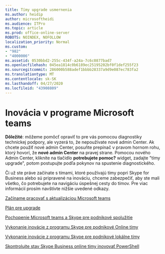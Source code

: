 ```yaml
---
title: Tímy upgrade usmernenia
ms.author: heidip
author: microsoftheidi
ms.audience: ITPro
ms.topic: article
ms.prod: office-online-server
ROBOTS: NOINDEX, NOFOLLOW
localization_priority: Normal
ms.custom:
- "982"
- "4000006"
ms.assetid: 0530bbd2-255c-434f-a24a-7c6c0877bad7
ms.openlocfilehash: 045ea1814c0b6189ec25195202bf0f1def255f23
ms.sourcegitcommit: 286000b588adef1bbbb28337a9d9e087ec783fa2
ms.translationtype: MT
ms.contentlocale: sk-SK
ms.lasthandoff: 04/27/2020
ms.locfileid: "43908809"
---
```

# <a name="microsoft-teams-upgrade"></a>Inovácia v programe Microsoft teams

**Dôležité**: môžeme pomôcť opraviť to pre vás pomocou diagnostiky technickej podpory, ale vyzerá to, že nepoužívate nové admin Center. Ak chcete použiť nové admin Center, posuňte prepínač v pravom hornom rohu, ktorý hovorí, že **nové admin Center** na pravej strane. Pomocou nového Admin Center, kliknite na tlačidlo **potrebujete pomoc?** widget, zadajte "tímy upgrade", potom postupujte podľa pokynov na spustenie diagnostického.

Či už ste práve začínate s tímami, ktoré používajú tímy popri Skype for Business alebo sú pripravené na inováciu, chceme zabezpečiť, aby ste mali všetko, čo potrebujete na navigáciu úspešnej cesty do tímov. Pre viac informácií prosím navštívte nižšie uvedené odkazy.

[Začíname pracovať s aktualizáciou Microsoft teams](https://docs.microsoft.com/MicrosoftTeams/upgrade-start-here)

[Plán pre upgrade](https://docs.microsoft.com/MicrosoftTeams/upgrade-plan-journey)

[Pochopenie Microsoft teams a Skype pre podnikové spolužitie](https://docs.microsoft.com/MicrosoftTeams/teams-and-skypeforbusiness-coexistence-and-interoperability)

[Vykonanie inovácie z programu Skype pre podnikové Online tímy](https://docs.microsoft.com/MicrosoftTeams/upgrade-to-teams-execute-skypeforbusinessonline)

[Vykonanie inovácie z programu Skype pre podnikové lokálne tímy](https://docs.microsoft.com/MicrosoftTeams/upgrade-to-teams-execute-skypeforbusinesshybridonprem)
 
[Skontrolujte stav Skype Business online tímy inovovať PowerShell](https://docs.microsoft.com/powershell/module/skype/get-csteamsupgradestatus?view=skype-ps)